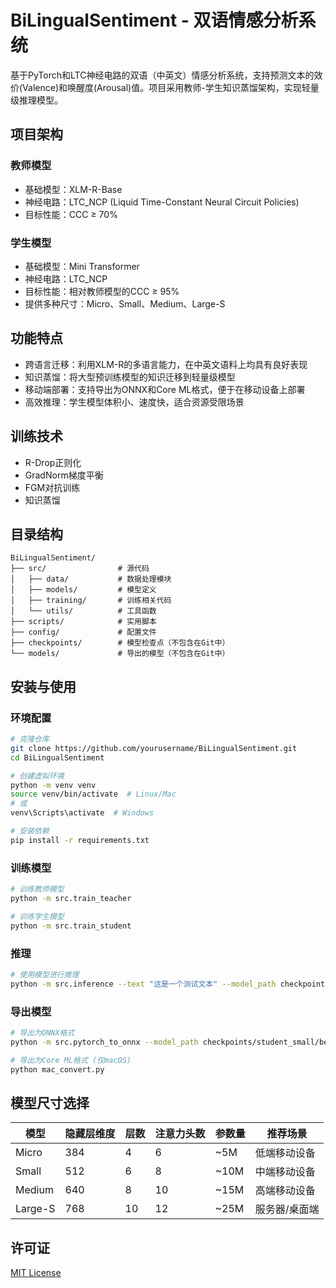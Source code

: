 # BiLingualSentiment - 双语情感分析系统

基于PyTorch和LTC神经电路的双语（中英文）情感分析系统，支持预测文本的效价(Valence)和唤醒度(Arousal)值。项目采用教师-学生知识蒸馏架构，实现轻量级推理模型。

## 项目架构

### 教师模型
- 基础模型：XLM-R-Base
- 神经电路：LTC_NCP (Liquid Time-Constant Neural Circuit Policies)
- 目标性能：CCC ≥ 70%

### 学生模型
- 基础模型：Mini Transformer
- 神经电路：LTC_NCP
- 目标性能：相对教师模型的CCC ≥ 95%
- 提供多种尺寸：Micro、Small、Medium、Large-S

## 功能特点

- 跨语言迁移：利用XLM-R的多语言能力，在中英文语料上均具有良好表现
- 知识蒸馏：将大型预训练模型的知识迁移到轻量级模型
- 移动端部署：支持导出为ONNX和Core ML格式，便于在移动设备上部署
- 高效推理：学生模型体积小、速度快，适合资源受限场景

## 训练技术

- R-Drop正则化
- GradNorm梯度平衡
- FGM对抗训练
- 知识蒸馏

## 目录结构

```
BiLingualSentiment/
├── src/                # 源代码
│   ├── data/           # 数据处理模块
│   ├── models/         # 模型定义
│   ├── training/       # 训练相关代码
│   └── utils/          # 工具函数
├── scripts/            # 实用脚本
├── config/             # 配置文件
├── checkpoints/        # 模型检查点（不包含在Git中）
└── models/             # 导出的模型（不包含在Git中）
```

## 安装与使用

### 环境配置

```bash
# 克隆仓库
git clone https://github.com/yourusername/BiLingualSentiment.git
cd BiLingualSentiment

# 创建虚拟环境
python -m venv venv
source venv/bin/activate  # Linux/Mac
# 或
venv\Scripts\activate  # Windows

# 安装依赖
pip install -r requirements.txt
```

### 训练模型

```bash
# 训练教师模型
python -m src.train_teacher

# 训练学生模型
python -m src.train_student
```

### 推理

```bash
# 使用模型进行推理
python -m src.inference --text "这是一个测试文本" --model_path checkpoints/student_small/best_model.pt
```

### 导出模型

```bash
# 导出为ONNX格式
python -m src.pytorch_to_onnx --model_path checkpoints/student_small/best_model.pt

# 导出为Core ML格式 (仅macOS)
python mac_convert.py
```

## 模型尺寸选择

| 模型 | 隐藏层维度 | 层数 | 注意力头数 | 参数量 | 推荐场景 |
|------|------------|------|------------|--------|----------|
| Micro | 384 | 4 | 6 | ~5M | 低端移动设备 |
| Small | 512 | 6 | 8 | ~10M | 中端移动设备 |
| Medium | 640 | 8 | 10 | ~15M | 高端移动设备 |
| Large-S | 768 | 10 | 12 | ~25M | 服务器/桌面端 |

## 许可证

[MIT License](LICENSE)